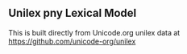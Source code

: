Unilex pny Lexical Model
----------------------

This is built directly from Unicode.org unilex data at
https://github.com/unicode-org/unilex
